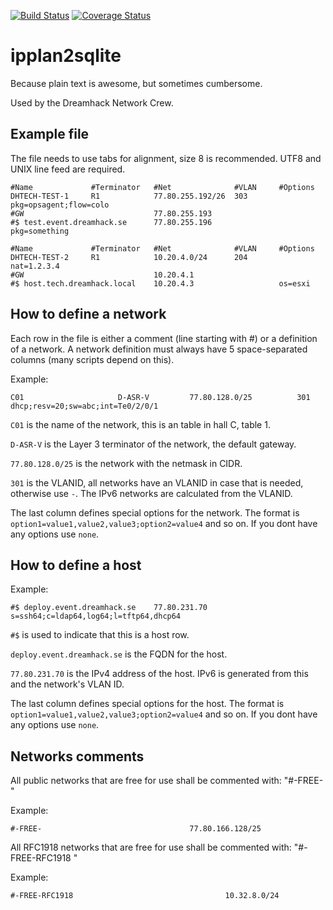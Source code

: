 [![Build Status](https://travis-ci.org/dhtech/ipplan2sqlite.svg)](https://travis-ci.org/dhtech/ipplan2sqlite)
[![Coverage Status](https://coveralls.io/repos/dhtech/ipplan2sqlite/badge.svg)](https://coveralls.io/r/dhtech/ipplan2sqlite)

ipplan2sqlite
=============

Because plain text is awesome, but sometimes cumbersome.

Used by the Dreamhack Network Crew.

## Example file

The file needs to use tabs for alignment, size 8 is recommended. UTF8 and UNIX line feed are required.

    #Name             #Terminator   #Net              #VLAN     #Options
    DHTECH-TEST-1     R1            77.80.255.192/26  303       pkg=opsagent;flow=colo
    #GW                             77.80.255.193
    #$ test.event.dreamhack.se      77.80.255.196               pkg=something
   
    #Name             #Terminator   #Net              #VLAN     #Options
    DHTECH-TEST-2     R1            10.20.4.0/24      204       nat=1.2.3.4
    #GW                             10.20.4.1
    #$ host.tech.dreamhack.local    10.20.4.3                   os=esxi

## How to define a network

Each row in the file is either a comment (line starting with #) or a definition of a network. A network definition must always have 5 space-separated columns (many scripts depend on this).

Example:

    C01                     D-ASR-V         77.80.128.0/25          301             dhcp;resv=20;sw=abc;int=Te0/2/0/1

`C01` is the name of the network, this is an table in hall C, table 1.

`D-ASR-V` is the Layer 3 terminator of the network, the default gateway.

`77.80.128.0/25` is the network with the netmask in CIDR.

`301` is the VLANID, all networks have an VLANID in case that is needed, otherwise use `-`. The IPv6 networks are calculated from the VLANID.

The last column defines special options for the network. The format is `option1=value1,value2,value3;option2=value4` and so on.
If you dont have any options use `none`.

## How to define a host

Example:

    #$ deploy.event.dreamhack.se    77.80.231.70    s=ssh64;c=ldap64,log64;l=tftp64,dhcp64

`#$` is used to indicate that this is a host row.

`deploy.event.dreamhack.se` is the FQDN for the host.

`77.80.231.70` is the IPv4 address of the host. IPv6 is generated from this and the network's VLAN ID.

The last column defines special options for the host. The format is `option1=value1,value2,value3;option2=value4` and so on.
If you dont have any options use `none`.

## Networks comments

All public networks that are free for use shall be commented with: "#-FREE- <network>"

Example:

    #-FREE-                                 77.80.166.128/25

All RFC1918 networks that are free for use shall be commented with: "#-FREE-RFC1918 <network>"

Example:

    #-FREE-RFC1918                                  10.32.8.0/24
